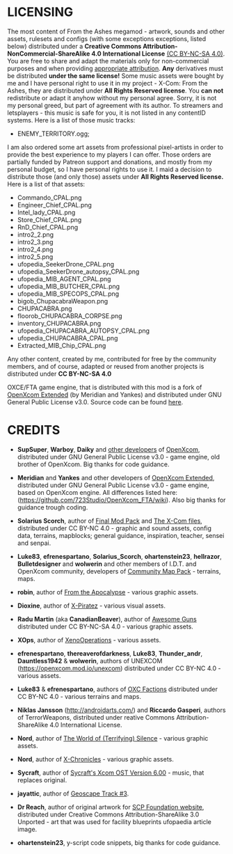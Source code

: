 # LICENSING
The most content of From the Ashes megamod - artwork, sounds and other assets, rulesets and configs (with some exceptions exceptions, listed below) distributed under a **Creative Commons Attribution-NonCommercial-ShareAlike 4.0 International License** [(CC BY-NC-SA 4.0)](http://creativecommons.org/licenses/by-nc-sa/4.0/). You are free to share and adapt the materials only for non-commercial purposes and when providing [appropriate attribution](https://wiki.creativecommons.org/wiki/License_Versions#Detailed_attribution_comparison_chart). **Any** derivatives must be distributed **under the same license!**
Some music assets were bought by me and I have personal right to use it in my project - X-Com: From the Ashes, they are distributed under **All Rights Reserved license**. You **can not** redistribute or adapt it anyhow without my personal agree. Sorry, it is not my personal greed, but part of agreement with its author. To streamers and letsplayers - this music is safe for you, it is not listed in any contentID systems. 
Here is a list of those music tracks: 
* ENEMY_TERRITORY.ogg; 

I am also ordered some art assets from professional pixel-artists in order to provide the best experience to my players I can offer. Those orders are partially funded by Patreon support and donations, and mostly from my personal budget, so I have personal rights to use it. I maid a decision to distribute those (and only those) assets under **All Rights Reserved license.** 
Here is a list of that assets:
* Commando_CPAL.png
* Engineer_Chief_CPAL.png
* Intel_lady_CPAL.png
* Store_Chief_CPAL.png
* RnD_Chief_CPAL.png
* intro2_2.png
* intro2_3.png
* intro2_4.png
* intro2_5.png
* ufopedia_SeekerDrone_CPAL.png
* ufopedia_SeekerDrone_autopsy_CPAL.png
* ufopedia_MIB_AGENT_CPAL.png
* ufopedia_MIB_BUTCHER_CPAL.png
* ufopedia_MIB_SPECOPS_CPAL.png
* bigob_ChupacabraWeapon.png
* CHUPACABRA.png
* floorob_CHUPACABRA_CORPSE.png
* inventory_CHUPACABRA.png
* ufopedia_CHUPACABRA_AUTOPSY_CPAL.png
* ufopedia_CHUPACABRA_CPAL.png
* Extracted_MIB_Chip_CPAL.png

Any other content, created by me, contributed for free by the community members, and of course, adapted or reused from another projects is distributed under **CC BY-NC-SA 4.0**

OXCE/FTA game engine, that is distributed with this mod is a fork of [OpenXcom Extended](https://openxcom.mod.io/openxcom-extended) (by Meridian and Yankes) and distributed under GNU General Public License v3.0. Source code can be found [here](https://github.com/Finnik723/OpenXcom_FTA).

# CREDITS
* **SupSuper**, **Warboy**, **Daiky** and [other developers](https://www.ufopaedia.org/index.php/Credits_(OpenXcom)) of [OpenXcom](https://openxcom.org/), distributed under GNU General Public License v3.0 - game engine, old brother of OpenXcom. Big thanks for code guidance.

* **Meridian** and **Yankes** and other developers of [OpenXcom Extended](https://openxcom.mod.io/openxcom-extended), distributed under GNU General Public License v3.0 - game engine, based on OpenXcom engine. All differences listed here: (https://github.com/723Studio/OpenXcom_FTA/wiki). Also big thanks for guidance trough coding.

* **Solarius Scorch**, author of [Final Mod Pack](https://openxcom.mod.io/final-mod-pack) and [The X-Com files](https://openxcom.mod.io/the-x-com-files), distributed under CC BY-NC 4.0 - graphic and sound assets, config data, terrains, mapblocks; general guidance, inspiration, teacher, sensei and senpai.

* **Luke83**, **efrenespartano**, **Solarius_Scorch**, **ohartenstein23**, **hellrazor**, **Bulletdesigner** and **wolwerin** and other members of I.D.T. and OpenXcom community, developers of [Community Map Pack](https://openxcom.mod.io/community-map-pack) - terrains, maps.

* **robin**, author of [From the Apocalypse](https://openxcom.org/forum/index.php/topic,3319.0.html) - various graphic assets.

* **Dioxine**, author of [X-Piratez](https://www.moddb.com/mods/x-piratez) - various visual assets.

* **Radu Martin** (aka **CanadianBeaver**), author of [Awesome Guns](http://devbian.ca/AwesomeGuns/) distributed under CC BY-NC-SA 4.0 - various graphic assets.

* **XOps**, author of [XenoOperations](https://openxcom.org/forum/index.php/topic,2913.0.html) - various assets.

* **efrenespartano**, **thereaverofdarkness**, **Luke83**, **Thunder_andr**, **Dauntless1942** & **wolwerin**, authors of UNEXCOM (https://openxcom.mod.io/unexcom) distributed under CC BY-NC 4.0 - various assets.

* **Luke83** & **efrenespartano**, authors of [OXC Factions](https://openxcom.mod.io/oxc-factions) distributed under CC BY-NC 4.0 - various terrains and maps.

* **Niklas Jansson** (http://androidarts.com/) and **Riccardo Gasperi**, authors of TerrorWeapons, distributed under reative Commons Attribution-ShareAlike 4.0 International License.

* **Nord**, author of [The World of (Terrifying) Silence](https://openxcom.mod.io/the-world-of-terrifying-silence) - various graphic assets.

* **Nord**, author of [X-Chronicles](https://openxcom.org/forum/index.php/topic,6792.0.html) - various graphic assets.

* **Sycraft**, author of [Sycraft's Xcom OST Version 6.00](http://sycraft.org/content/audio/xcom.shtml) - music, that replaces original.

* **jayattic**, author of [Geoscape Track #3](http://stallone.gfxile.net/music/Geoscape.mp3).

* **Dr Reach**, author of original artwork for [SCP Foundation website](http://www.scp-wiki.net/reach-s-blueprint-folder), distributed under Creative Commons Attribution-ShareAlike 3.0 Unported - art that was used for facility blueprints ufopaedia article image.

* **ohartenstein23**, y-script code snippets, big thanks for code guidance.
